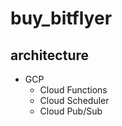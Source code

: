 # buy_bitflyer

## architecture

- GCP
   - Cloud Functions
   - Cloud Scheduler
   - Cloud Pub/Sub
